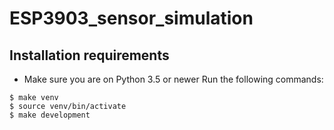 # ESP3903_sensor_simulation

## Installation requirements
- Make sure you are on Python 3.5 or newer
Run the following commands:
```
$ make venv
$ source venv/bin/activate
$ make development
```
